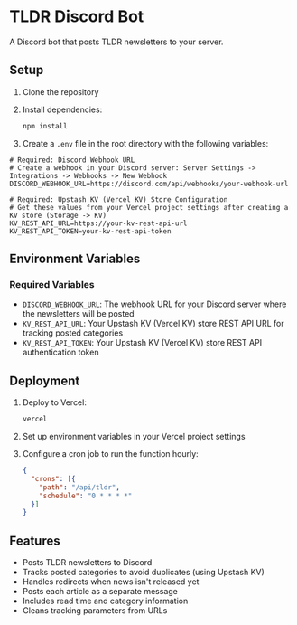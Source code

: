 # TLDR Discord Bot

A Discord bot that posts TLDR newsletters to your server.

## Setup

1. Clone the repository
2. Install dependencies:
   ```bash
   npm install
   ```

3. Create a `.env` file in the root directory with the following variables:

```env
# Required: Discord Webhook URL
# Create a webhook in your Discord server: Server Settings -> Integrations -> Webhooks -> New Webhook
DISCORD_WEBHOOK_URL=https://discord.com/api/webhooks/your-webhook-url

# Required: Upstash KV (Vercel KV) Store Configuration
# Get these values from your Vercel project settings after creating a KV store (Storage -> KV)
KV_REST_API_URL=https://your-kv-rest-api-url
KV_REST_API_TOKEN=your-kv-rest-api-token
```

## Environment Variables

### Required Variables

- `DISCORD_WEBHOOK_URL`: The webhook URL for your Discord server where the newsletters will be posted
- `KV_REST_API_URL`: Your Upstash KV (Vercel KV) store REST API URL for tracking posted categories
- `KV_REST_API_TOKEN`: Your Upstash KV (Vercel KV) store REST API authentication token

## Deployment

1. Deploy to Vercel:
   ```bash
   vercel
   ```

2. Set up environment variables in your Vercel project settings

3. Configure a cron job to run the function hourly:
   ```json
   {
     "crons": [{
       "path": "/api/tldr",
       "schedule": "0 * * * *"
     }]
   }
   ```

## Features

- Posts TLDR newsletters to Discord
- Tracks posted categories to avoid duplicates (using Upstash KV)
- Handles redirects when news isn't released yet
- Posts each article as a separate message
- Includes read time and category information
- Cleans tracking parameters from URLs 